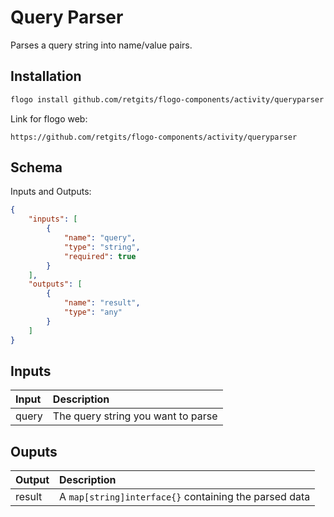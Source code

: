 # Query Parser

Parses a query string into name/value pairs.


## Installation

```bash
flogo install github.com/retgits/flogo-components/activity/queryparser
```
Link for flogo web:
```
https://github.com/retgits/flogo-components/activity/queryparser
```

## Schema
Inputs and Outputs:

```json
{
    "inputs": [
        {
            "name": "query",
            "type": "string",
            "required": true
        }
    ],
    "outputs": [
        {
            "name": "result",
            "type": "any"
        }
    ]
}
```
## Inputs
| Input          | Description                        |
|:---------------|:-----------------------------------|
| query          | The query string you want to parse |

## Ouputs
| Output    | Description                                           |
|:----------|:------------------------------------------------------|
| result    | A `map[string]interface{}` containing the parsed data |